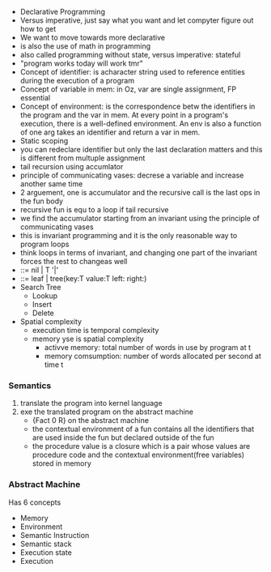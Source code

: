 - Declarative Programming
- Versus imperative, just say what you want and let compyter figure out how to get 
- We want to move towards more declarative
- is also the use of math in programming 
- also called programming without state, versus imperative: stateful
- "program works today will work tmr"
- Concept of identifier: is acharacter string used to reference entities during the execution of a program
- Concept of variable in mem: in Oz, var are single assignment, FP essential
- Concept of environment: is the correspondence betw the identifiers in the program and the var in mem. At every point in a program's execution, there is a well-defined environment. An env is also a function of one arg takes an identifier and return a var in mem.
- Static scoping
- you can redeclare identifier but only the last declaration matters and this is different from multuple assignment
- tail recursion using accumlator
- principle of communicating vases: decrese a variable and increase another same time
- 2 arguement, one is accumulator and the recursive call is the last ops in the fun body
- recursive fun is equ to a loop if tail recursive
- we find the accumulator starting from an invariant using the principle of communicating vases
- this is invariant programming and it is the only reasonable way to program loops
- think loops in terms of invariant, and changing one part of the invariant forces the rest to changeas well
- <List T> ::= nil | T '|' <List T>
- <obtree T> ::= leaf | tree(key:T value:T left:<obtree T> right:<obtree T>)
- Search Tree
	- Lookup 
	- Insert 
	- Delete 
- Spatial complexity
	- execution time is temporal complexity
	- memory yse is spatial complexity
		- activve memory: total number of words in use by program at t
		- memory comsumption: number of words allocated per second at time t 
### Semantics
1. translate the program into kernel language
2. exe the translated program on the abstract machine
	- {Fact 0 R} on the abstract machine 
	- the contextual environment of a fun contains all the identifiers that are used  inside the fun but declared outside of the fun
	- the procedure value is a closure which is a pair whose values are procedure code and the contextual environment(free variables) stored in memory

### Abstract Machine
Has 6 concepts
- Memory
- Environment
- Semantic Instruction
- Semantic stack
- Execution state
- Execution
